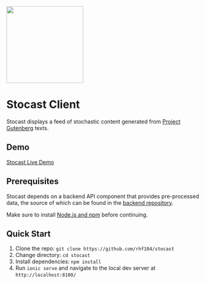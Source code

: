 <img src="https://i.imgur.com/zwNxr3T.png" width="200" height="200"/>

# Stocast Client

Stocast displays a feed of stochastic content generated from [Project Gutenberg][gutenberg] texts.

## Demo

[Stocast Live Demo][demo]

## Prerequisites

Stocast depends on a backend API component that provides pre-processed data, the source of which can be found in the [backend repository][backend].

Make sure to install [Node.js and npm][nodejs] before continuing.

## Quick Start

1. Clone the repo: `git clone https://github.com/rhf104/stocast`
2. Change directory: `cd stocast`
3. Install dependencies: `npm install`
4. Run `ionic serve` and navigate to the local dev server at `http://localhost:8100/`

[gutenberg]: https://www.gutenberg.org
[demo]: https://stocast.appspot.com
[backend]: https://github.com/rhf104/stocast-api
[nodejs]: https://nodejs.org